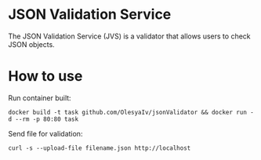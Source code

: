 # JSON Validation Service

The JSON Validation Service (JVS) is a validator that allows users to check JSON objects.

# How to use

Run container built:
```
docker build -t task github.com/OlesyaIv/jsonValidator && docker run -d --rm -p 80:80 task
```

Send file for validation:
```
curl -s --upload-file filename.json http://localhost
```
